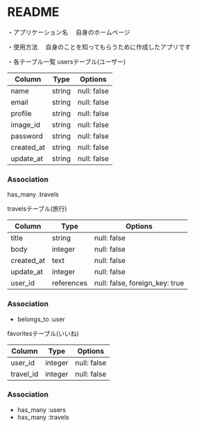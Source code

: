 # README

・アプリケーション名
　自身のホームページ

・使用方法
　自身のことを知ってもらうために作成したアプリです

・各テーブル一覧
usersテーブル(ユーザー)

| Column                          | Type       | Options      |
| ------------------------------- | ---------- | ------------ |
| name                            | string     | null: false  |名前
| email                           | string     | null: false  |メールアドレス
| profile                         | string     | null: false  |プロフィール
| image_id                        | string     | null: false  |写真
| password                        | string     | null: false  |パスワード
| created_at                      | string     | null: false  |作成日
| update_at                       | string     | null: false  |更新日

### Association
has_many :travels


travelsテーブル(旅行)

| Column               | Type       | Options                        |
| ---------------------| ------     | -------------------------------|
| title                | string     | null: false                    |旅行先名
| body                 | integer    | null: false                    |旅行先詳細
| created_at           | text       | null: false                    |作成日
| update_at            | integer    | null: false                    |更新日
| user_id              | references | null: false, foreign_key: true |ユーザーid

### Association
- belongs_to :user

favoritesテーブル(いいね)

| Column               | Type       | Options                        |
| ---------------------| ------     | -------------------------------|
| user_id              | integer    | null: false                    |ユーザーid
| travel_id            | integer    | null: false                    |旅行先id

### Association
- has_many :users
- has_many :travels